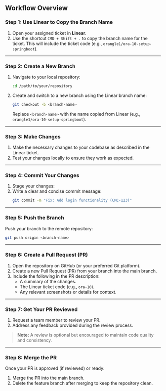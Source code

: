 ## **Workflow Overview**

### **Step 1: Use Linear to Copy the Branch Name**
1. Open your assigned ticket in **Linear**.
2. Use the shortcut `CMD + Shift + .` to copy the branch name for the ticket. This will include the ticket code (e.g., `orangle1/ora-10-setup-springboot`).

---

### **Step 2: Create a New Branch**
1. Navigate to your local repository:
   ```bash
   cd /path/to/your/repository
   ```
2. Create and switch to a new branch using the Linear branch name:
   ```bash
   git checkout -b <branch-name>
   ```
   Replace `<branch-name>` with the name copied from Linear (e.g., `orangle1/ora-10-setup-springboot`).

---

### **Step 3: Make Changes**
1. Make the necessary changes to your codebase as described in the Linear ticket.
2. Test your changes locally to ensure they work as expected.

---

### **Step 4: Commit Your Changes**
1. Stage your changes:
2. Write a clear and concise commit message:
   ```bash
   git commit -m "Fix: Add login functionality (CMC-123)"
   ```

---

### **Step 5: Push the Branch**
Push your branch to the remote repository:
```bash
git push origin <branch-name>
```

---

### **Step 6: Create a Pull Request (PR)**
1. Open the repository on GitHub (or your preferred Git platform).
2. Create a new Pull Request (PR) from your branch into the main branch.
3. Include the following in the PR description:
    - A summary of the changes.
    - The Linear ticket code (e.g., `ora-10`).
    - Any relevant screenshots or details for context.

---

### **Step 7: Get Your PR Reviewed**
1. Request a team member to review your PR.
2. Address any feedback provided during the review process.

> **Note:** A review is optional but encouraged to maintain code quality and consistency.

---

### **Step 8: Merge the PR**
Once your PR is approved (if reviewed) or ready:
1. Merge the PR into the main branch.
2. Delete the feature branch after merging to keep the repository clean.

